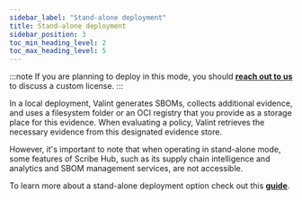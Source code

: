 ```yaml
---
sidebar_label: "Stand-alone deployment"
title: Stand-alone deployment
sidebar_position: 3
toc_min_heading_level: 2
toc_max_heading_level: 5
---
```


:::note
If you are planning to deploy in this mode, you should **[reach out to us](https://scribesecurity.com/contact-us/ "Contact Us")** to discuss a custom license.
:::

In a local deployment, Valint generates SBOMs, collects additional evidence, and uses a filesystem folder or an OCI registry that you provide as a storage place for this evidence. When evaluating a policy, Valint retrieves the necessary evidence from this designated evidence store.

However, it's important to note that when operating in stand-alone mode, some features of Scribe Hub, such as its supply chain intelligence and analytics and SBOM management services, are not accessible.

To learn more about a stand-alone deployment option check out this **[guide](../advanced-guide/standalone-deployment/)**.
